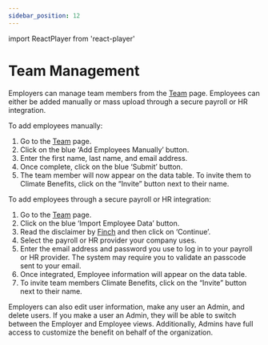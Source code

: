 ```yaml
---
sidebar_position: 12
---
```

import ReactPlayer from 'react-player'

# Team Management

Employers can manage team members from the [Team](https://www.app.climatebenefits.com/employer/teams) page. Employees can either be added manually or mass upload through a secure payroll or HR integration.   

To add employees manually:   
1. Go to the [Team](https://www.app.climatebenefits.com/employer/teams) page. 
2. Click on the blue ‘Add Employees Manually’ button. 
3. Enter the first name, last name, and email address. 
4. Once complete, click on the blue ‘Submit’ button. 
5. The team member will now appear on the data table. To invite them to Climate Benefits, click on the “Invite” button next to their name.  

To add employees through a secure payroll or HR integration:   
1. Go to the [Team](https://www.app.climatebenefits.com/employer/teams) page.
2. Click on the blue ‘Import Employee Data’ button. 
3. Read the disclaimer by [Finch](https://tryfinch.com/) and then click on ‘Continue’. 
4. Select the payroll or HR provider your company uses. 
5. Enter the email address and password you use to log in to your payroll or HR provider. The system may require you to validate an passcode sent to your email. 
6. Once integrated, Employee information will appear on the data table. 
7.  To invite team members Climate Benefits, click on the “Invite” button next to their name. 

Employers can also edit user information, make any user an Admin, and delete users. If you make a user an Admin, they will be able to switch between the Employer and Employee views. Additionally, Admins have full access to customize the benefit on behalf of the organization.  

<ReactPlayer playing url='../../src/assets/Team.mov'
                height='500px'
                width='800px'
                controls='true'
/>